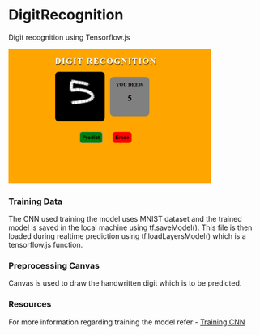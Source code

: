 # DigitRecognition
Digit recognition using Tensorflow.js

<img src="Sample Images/five.png" width="400">

### Training Data
The CNN used training the model uses MNIST dataset and the trained model is saved in the local machine using tf.saveModel(). This file is then loaded during realtime prediction using tf.loadLayersModel() which is a tensorflow.js function.

### Preprocessing Canvas
Canvas is used to draw the handwritten digit which is to be predicted. 

### Resources
For more information regarding training the model refer:-
<a href="https://www.tensorflow.org/js/tutorials/training/handwritten_digit_cnn"> Training CNN </a>
